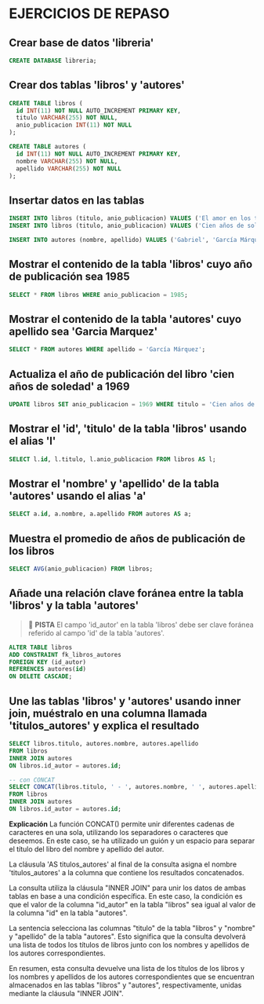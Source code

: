 # EJERCICIOS DE REPASO

## Crear base de datos 'libreria'

~~~sql
CREATE DATABASE libreria;
~~~

## Crear dos tablas 'libros' y 'autores'

~~~sql
CREATE TABLE libros (
  id INT(11) NOT NULL AUTO_INCREMENT PRIMARY KEY,
  titulo VARCHAR(255) NOT NULL,
  anio_publicacion INT(11) NOT NULL
);

CREATE TABLE autores (
  id INT(11) NOT NULL AUTO_INCREMENT PRIMARY KEY,
  nombre VARCHAR(255) NOT NULL,
  apellido VARCHAR(255) NOT NULL
);

~~~

## Insertar datos en las tablas

~~~sql
INSERT INTO libros (titulo, anio_publicacion) VALUES ('El amor en los tiempos del cólera', 1985);
INSERT INTO libros (titulo, anio_publicacion) VALUES ('Cien años de soledad', 1967);

INSERT INTO autores (nombre, apellido) VALUES ('Gabriel', 'García Márquez');

~~~

## Mostrar el contenido de la tabla 'libros' cuyo año de publicación sea 1985

~~~sql
SELECT * FROM libros WHERE anio_publicacion = 1985;
~~~

## Mostrar el contenido de la tabla 'autores' cuyo apellido sea 'Garcia Marquez'

~~~sql
SELECT * FROM autores WHERE apellido = 'García Márquez';
~~~

## Actualiza el año de publicación del libro 'cien años de soledad' a 1969

~~~sql
UPDATE libros SET anio_publicacion = 1969 WHERE titulo = 'Cien años de soledad';
~~~

## Mostrar el 'id', 'titulo' de la tabla 'libros' usando el alias 'l'

~~~sql
SELECT l.id, l.titulo, l.anio_publicacion FROM libros AS l;
~~~

## Mostrar el 'nombre' y 'apellido' de la tabla 'autores' usando el alias 'a'

~~~sql
SELECT a.id, a.nombre, a.apellido FROM autores AS a;
~~~

## Muestra el promedio de años de publicación de los libros

~~~sql
SELECT AVG(anio_publicacion) FROM libros;
~~~

## Añade una relación clave foránea entre la tabla 'libros' y la tabla 'autores'

>:diamond_shape_with_a_dot_inside: **PISTA** El campo 'id_autor' en la tabla 'libros' debe ser clave foránea referido al campo 'id' de la tabla 'autores'.

~~~sql
ALTER TABLE libros
ADD CONSTRAINT fk_libros_autores
FOREIGN KEY (id_autor)
REFERENCES autores(id)
ON DELETE CASCADE;
~~~

## Une las tablas 'libros' y 'autores' usando inner join, muéstralo en una columna llamada 'titulos_autores' y explica el resultado

~~~sql
SELECT libros.titulo, autores.nombre, autores.apellido
FROM libros
INNER JOIN autores
ON libros.id_autor = autores.id;

-- con CONCAT
SELECT CONCAT(libros.titulo, ' - ', autores.nombre, ' ', autores.apellido) AS titulos_autores
FROM libros
INNER JOIN autores
ON libros.id_autor = autores.id;
~~~

**Explicación**
La función CONCAT() permite unir diferentes cadenas de caracteres en una sola, utilizando los separadores o caracteres que deseemos. En este caso, se ha utilizado un guión y un espacio para separar el título del libro del nombre y apellido del autor.

La cláusula 'AS titulos_autores' al final de la consulta asigna el nombre 'titulos_autores' a la columna que contiene los resultados concatenados.

La consulta utiliza la cláusula "INNER JOIN" para unir los datos de ambas tablas en base a una condición específica. En este caso, la condición es que el valor de la columna "id_autor" en la tabla "libros" sea igual al valor de la columna "id" en la tabla "autores".

La sentencia selecciona las columnas "titulo" de la tabla "libros" y "nombre" y "apellido" de la tabla "autores". Esto significa que la consulta devolverá una lista de todos los títulos de libros junto con los nombres y apellidos de los autores correspondientes.

En resumen, esta consulta devuelve una lista de los títulos de los libros y los nombres y apellidos de los autores correspondientes que se encuentran almacenados en las tablas "libros" y "autores", respectivamente, unidas mediante la cláusula "INNER JOIN".

